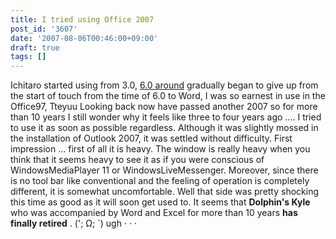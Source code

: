 ```yaml
---
title: I tried using Office 2007
post_id: '3607'
date: '2007-08-06T00:46:00+09:00'
draft: true
tags: []
---
```


Ichitaro started using from 3.0, [6.0 around](https://danmaq.com/2934) gradually began to give up from the start of touch from the time of 6.0 to Word, I was so earnest in use in the Office97, Tteyuu Looking back now have passed another 2007 so for more than 10 years I still wonder why it feels like three to four years ago .... I tried to use it as soon as possible regardless. Although it was slightly mossed in the installation of Outlook 2007, it was settled without difficulty. First impression ... first of all it is heavy. The window is really heavy when you think that it seems heavy to see it as if you were conscious of WindowsMediaPlayer 11 or WindowsLiveMessenger. Moreover, since there is no tool bar like conventional and the feeling of operation is completely different, it is somewhat uncomfortable. Well that side was pretty shocking this time as good as it will soon get used to. It seems that **Dolphin's Kyle** who was accompanied by Word and Excel for more than 10 years **has finally retired** . ('; Ω; `) ugh · · ·
